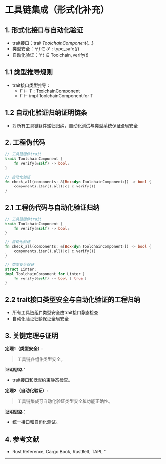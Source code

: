 ﻿# 工具链集成（形式化补充）

## 1. 形式化接口与自动化验证

- trait接口：$\text{trait } ToolchainComponent \{ ... \}$
- 类型安全：$\forall f \in \mathcal{F}: \text{type\_safe}(f)$
- 自动化验证：$\forall t \in \text{Toolchain}, \text{verify}(t)$

## 1.1 类型推导规则

- trait接口类型推导：
  - $\Gamma \vdash T: \text{ToolchainComponent}$
  - $\Gamma \vdash \text{impl ToolchainComponent for T}$

## 1.2 自动化验证归纳证明链条

- 对所有工具链组件递归归纳，自动化测试与类型系统保证全局安全

## 2. 工程伪代码

```rust
// 工具链组件trait
trait ToolchainComponent {
    fn verify(&self) -> bool;
}

// 自动化验证
fn check_all(components: &[Box<dyn ToolchainComponent>]) -> bool {
    components.iter().all(|c| c.verify())
}
```

## 2.1 工程伪代码与自动化验证归纳

```rust
// 工具链组件trait
trait ToolchainComponent {
    fn verify(&self) -> bool;
}

// 自动化验证
fn check_all(components: &[Box<dyn ToolchainComponent>]) -> bool {
    components.iter().all(|c| c.verify())
}

// 类型安全保证
struct Linter;
impl ToolchainComponent for Linter {
    fn verify(&self) -> bool { true }
}
```

## 2.2 trait接口类型安全与自动化验证的工程归纳

- 所有工具链组件类型安全由trait接口静态检查
- 自动化验证归纳保证全局安全

## 3. 关键定理与证明

**定理1（类型安全）**:
> 工具链各组件类型安全。

**证明思路**：

- trait接口和泛型约束静态检查。

**定理2（自动化验证）**:
> 工具链集成可自动化验证类型安全和功能正确性。

**证明思路**：

- 统一接口和自动化测试。

## 4. 参考文献

- Rust Reference, Cargo Book, RustBelt, TAPL
"

---
